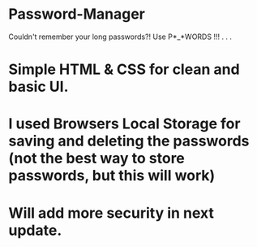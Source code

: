 # Password-Manager

Couldn't remember your long passwords?! Use P*_*WORDS !!! 
.
.
.
# Simple HTML & CSS for clean and basic UI.
# I used Browsers Local Storage for saving and deleting the passwords (not the best way to store passwords, but this will work)
# Will add more security in next update.
